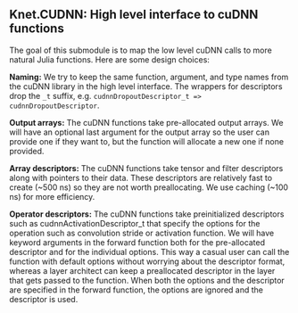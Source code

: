 ## Knet.CUDNN: High level interface to cuDNN functions

The goal of this submodule is to map the low level cuDNN calls to more natural Julia
functions. Here are some design choices:

**Naming:** We try to keep the same function, argument, and type names from the cuDNN
library in the high level interface. The wrappers for descriptors drop the `_t` suffix,
e.g. `cudnnDropoutDescriptor_t => cudnnDropoutDescriptor`.

**Output arrays:** The cuDNN functions take pre-allocated output arrays. We will have an
optional last argument for the output array so the user can provide one if they want to, but
the function will allocate a new one if none provided.

**Array descriptors:** The cuDNN functions take tensor and filter descriptors along with
pointers to their data. These descriptors are relatively fast to create (~500 ns) so they
are not worth preallocating. We use caching (~100 ns) for more efficiency.

**Operator descriptors:** The cuDNN functions take preinitialized descriptors such as
cudnnActivationDescriptor_t that specify the options for the operation such as convolution
stride or activation function. We will have keyword arguments in the forward function both
for the pre-allocated descriptor and for the individual options. This way a casual user can
call the function with default options without worrying about the descriptor format, whereas
a layer architect can keep a preallocated descriptor in the layer that gets passed to the
function. When both the options and the descriptor are specified in the forward function,
the options are ignored and the descriptor is used.
